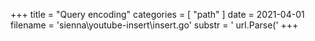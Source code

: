 +++
title = "Query encoding"
categories = [ "path" ]
date = 2021-04-01
filename = 'sienna\youtube-insert\insert.go'
substr = ' url.Parse('
+++
